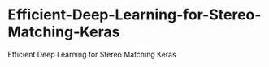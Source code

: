# Efficient-Deep-Learning-for-Stereo-Matching-Keras
Efficient Deep Learning for Stereo Matching Keras
